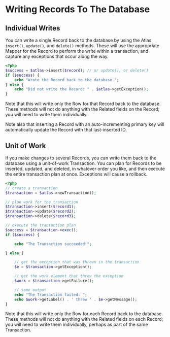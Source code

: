 # Writing Records To The Database

## Individual Writes

You can write a single Record back to the database by using the Atlas
`insert()`, `update()`, and `delete()` methods. These will use the appropriate
Mapper for the Record to perform the write within a transaction, and capture any
exceptions that occur along the way.

```php
<?php
$success = $atlas->insert($record); // or update(), or delete()
if ($success) {
    echo "Wrote the Record back to the database.";
} else {
    echo "Did not write the Record: " . $atlas->getException();
}
```

Note that this will write only the Row for that Record back to the database.
These methods will not do anything with the Related fields on the Record; you
will need to write them individually.

Note also that inserting a Record with an auto-incrementing primary key will
automatically update the Record with that last-inserted ID.

## Unit of Work

If you make changes to several Records, you can write them back to the database
using a unit-of-work Transaction. You can plan for Records to be inserted,
updated, and deleted, in whatever order you like, and then execute the entire
transaction plan at once. Exceptions will cause a rollback.

```php
<?php
// create a transaction
$transaction = $atlas->newTransaction();

// plan work for the transaction
$transaction->insert($record1);
$transaction->update($record2);
$transaction->delete($record3);

// execute the transaction plan
$success = $transaction->exec();
if ($success) {

    echo "The Transaction succeeded!";

} else {

    // get the exception that was thrown in the transaction
    $e = $transaction->getException();

    // get the work element that threw the exception
    $work = $transaction->getFailure();

    // some output
    echo "The Transaction failed: ";
    echo $work->getLabel() . ' threw ' . $e->getMessage();
}
```

Note that this will write only the Row for each Record back to the database.
These methods will not do anything with the Related fields on each Record; you
will need to write them individually, perhaps as part of the same Transaction.
